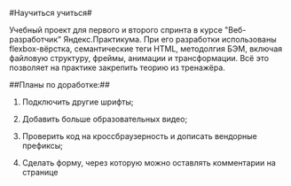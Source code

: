 #Научиться учиться#

Учебный проект для первого и второго спринта в курсе "Веб-разработчик" Яндекс.Практикума. При его разработки использованы flexbox-вёрстка, семантические теги HTML, методолгия БЭМ, включая файловую структуру, фреймы, анимации и трансформации. Всё это позволяет на практике закрепить теорию из тренажёра.

##Планы по доработке:##

1. Подключить другие шрифты;

2. Добавить больше образовательных видео;

3. Проверить код на кроссбраузерность и дописать вендорные префиксы;

4. Сделать форму, через которую можно оставлять комментарии на странице
